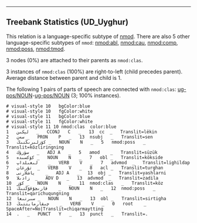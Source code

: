 

--------------------------------------------------------------------------------

## Treebank Statistics (UD_Uyghur)

This relation is a language-specific subtype of [nmod]().
There are also 5 other language-specific subtypes of `nmod`: [nmod:abl](), [nmod:cau](), [nmod:comp](), [nmod:poss](), [nmod:tmod]().

3 nodes (0%) are attached to their parents as `nmod:clas`.

3 instances of `nmod:clas` (100%) are right-to-left (child precedes parent).
Average distance between parent and child is 1.

The following 1 pairs of parts of speech are connected with `nmod:clas`: [ug-pos/NOUN]()-[ug-pos/NOUN]() (3; 100% instances).


~~~ conllu
# visual-style 10	bgColor:blue
# visual-style 10	fgColor:white
# visual-style 11	bgColor:blue
# visual-style 11	fgColor:white
# visual-style 11 10 nmod:clas	color:blue
1	لېكىن	_	CCONJ	C	_	13	cc	_	Translit=lëkin
2	سەن	_	PRON	P	_	13	nsubj	_	Translit=sen
3	كۆزلىرىڭنىڭ	_	NOUN	N	_	5	nmod:poss	_	Translit=közliringning
4	سۈزۈك	_	ADJ	A	_	5	amod	_	Translit=süzük
5	كۆكسىدە	_	NOUN	N	_	7	obl	_	Translit=kökside
6	لىغىلداپ	_	VERB	V	_	7	advmod	_	Translit=lighildap
7	تۇرغان	_	VERB	V	_	8	acl	_	Translit=turghan
8	ياشلارنى	_	ADJ	A	_	13	obj	_	Translit=yashlarni
9	زادىلا	_	ADV	D	_	13	advmod	_	Translit=zadila
10	كۆز	_	NOUN	N	_	11	nmod:clas	_	Translit=köz
11	قارىچۇقۇڭنىڭ	_	NOUN	N	_	12	nmod:poss	_	Translit=qarichuqungning
12	سىرتىغا	_	NOUN	N	_	13	obl	_	Translit=sirtigha
13	چىقارمايتتىڭ	_	VERB	V	_	0	root	_	SpaceAfter=No|Translit=chiqarmaytting
14	.	_	PUNCT	Y	_	13	punct	_	Translit=.

~~~



